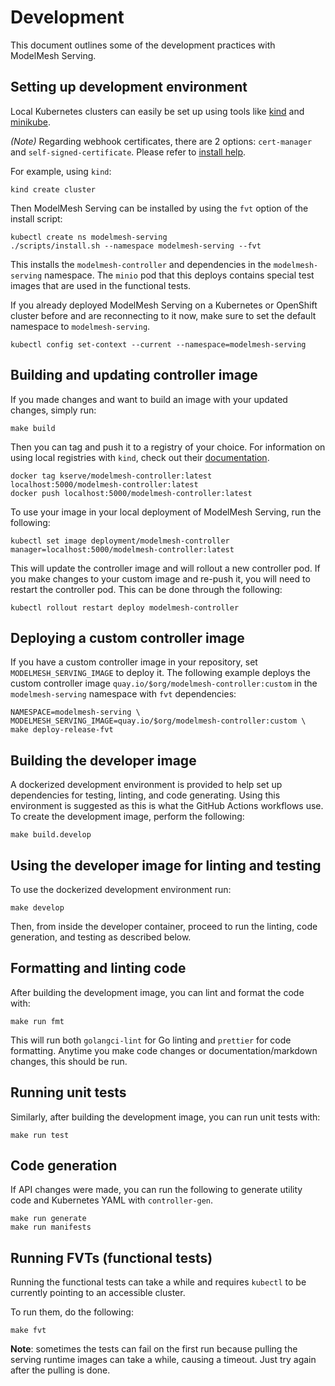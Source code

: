 # Development

This document outlines some of the development practices with ModelMesh Serving.

## Setting up development environment

Local Kubernetes clusters can easily be set up using tools like [kind](https://kind.sigs.k8s.io/) and [minikube](https://minikube.sigs.k8s.io/docs/).

_(Note)_ Regarding webhook certificates, there are 2 options: `cert-manager` and `self-signed-certificate`. Please refer to [install help](install/install-script.md#installation-1).

For example, using `kind`:

```shell
kind create cluster
```

Then ModelMesh Serving can be installed by using the `fvt` option of the install script:

```shell
kubectl create ns modelmesh-serving
./scripts/install.sh --namespace modelmesh-serving --fvt
```

This installs the `modelmesh-controller` and dependencies in the `modelmesh-serving` namespace. The `minio` pod that this deploys
contains special test images that are used in the functional tests.

If you already deployed ModelMesh Serving on a Kubernetes or OpenShift cluster before and are reconnecting to it now,
make sure to set the default namespace to `modelmesh-serving`.

```shell
kubectl config set-context --current --namespace=modelmesh-serving
```

## Building and updating controller image

If you made changes and want to build an image with your updated changes, simply run:

```shell
make build
```

Then you can tag and push it to a registry of your choice. For information on using local registries with `kind`, check
out their [documentation](https://kind.sigs.k8s.io/examples/kind-with-registry.sh).

```shell
docker tag kserve/modelmesh-controller:latest localhost:5000/modelmesh-controller:latest
docker push localhost:5000/modelmesh-controller:latest
```

To use your image in your local deployment of ModelMesh Serving, run the following:

```shell
kubectl set image deployment/modelmesh-controller manager=localhost:5000/modelmesh-controller:latest
```

This will update the controller image and will rollout a new controller pod. If you make changes to your custom image and re-push it,
you will need to restart the controller pod. This can be done through the following:

```shell
kubectl rollout restart deploy modelmesh-controller
```

## Deploying a custom controller image

If you have a custom controller image in your repository, set `MODELMESH_SERVING_IMAGE` to deploy it. The following example deploys the custom controller image `quay.io/$org/modelmesh-controller:custom` in the `modelmesh-serving` namespace with `fvt` dependencies:

```shell
NAMESPACE=modelmesh-serving \
MODELMESH_SERVING_IMAGE=quay.io/$org/modelmesh-controller:custom \
make deploy-release-fvt
```

## Building the developer image

A dockerized development environment is provided to help set up dependencies for testing, linting, and code generating.
Using this environment is suggested as this is what the GitHub Actions workflows use.
To create the development image, perform the following:

```shell
make build.develop
```

## Using the developer image for linting and testing

To use the dockerized development environment run:

```shell
make develop
```

Then, from inside the developer container, proceed to run the linting, code generation, and testing as described below.

## Formatting and linting code

After building the development image, you can lint and format the code with:

```shell
make run fmt
```

This will run both `golangci-lint` for Go linting and `prettier` for code formatting.
Anytime you make code changes or documentation/markdown changes, this should be run.

## Running unit tests

Similarly, after building the development image, you can run unit tests with:

```shell
make run test
```

## Code generation

If API changes were made, you can run the following to generate utility code and Kubernetes YAML with `controller-gen`.

```shell
make run generate
make run manifests
```

## Running FVTs (functional tests)

Running the functional tests can take a while and requires `kubectl` to be currently pointing to an accessible cluster.

To run them, do the following:

```shell
make fvt
```

**Note**: sometimes the tests can fail on the first run because pulling the serving runtime images can take a while,
causing a timeout. Just try again after the pulling is done.
